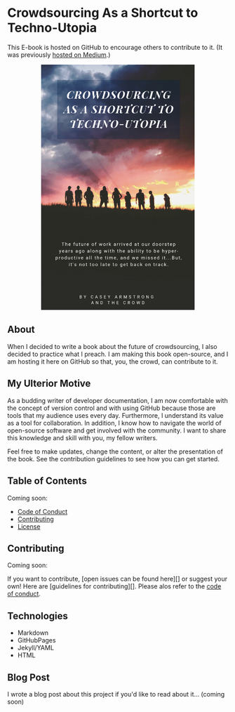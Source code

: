 # Crowdsourcing As a Shortcut to Techno-Utopia

This E-book is hosted on GitHub to encourage others to contribute to it. (It was previously [hosted on Medium](https://medium.com/@CrowdsourcingKC/crowdsourcing-as-a-shortcut-to-the-technological-singularity-free-e-book-bb7357a53f70).)

<div style="text-align:center"><img src ="https://raw.githubusercontent.com/CrowdsourcingKC/crowdsourcingshortcut/master/images/cover.png" alt="book cover" width="350"/></div>

## About

When I decided to write a book about the future of crowdsourcing, I also decided to practice what I preach. I am making this book open-source, and I am hosting it here on GitHub so that, you, the crowd, can contribute to it.

## My Ulterior Motive

As a budding writer of developer documentation, I am now comfortable with the concept of version control and with using GitHub because those are tools that my audience uses every day. Furthermore, I understand its value as a tool for collaboration. In addition, I know how to navigate the world of open-source software and get involved with the community. I want to share this knowledge and skill with you, my fellow writers.

Feel free to make updates, change the content, or alter the presentation of the book.
See the contribution guidelines to see how you can get started.

## Table of Contents

Coming soon:

- [Code of Conduct]()
- [Contributing]()
- [License]()

## Contributing

Coming soon:

If you want to contribute, [open issues can be found here][] or suggest your own! Here are [guidelines for contributing][]. Please alos refer to the [code of conduct]().

## Technologies

- Markdown
- GitHubPages
- Jekyll/YAML
- HTML

## Blog Post

I wrote a blog post about this project if you'd like to read about it... (coming soon)
